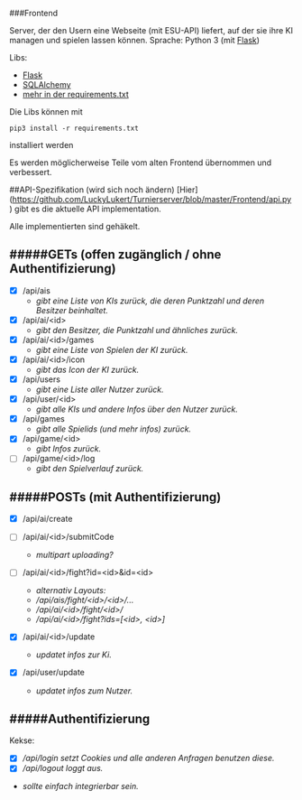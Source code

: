 ###Frontend

Server, der den Usern eine Webseite (mit ESU-API) liefert, auf der sie ihre KI managen und spielen lassen können.
Sprache: Python 3 (mit [Flask](http://flask.pocoo.org))

Libs:
- [Flask](http://flask.pocoo.org)
- [SQLAlchemy](http://www.sqlalchemy.org)
- [mehr in der requirements.txt](https://github.com/LuckyLukert/Turnierserver/blob/master/Frontend/requirements.txt)


Die Libs können mit

    pip3 install -r requirements.txt

installiert werden

Es werden möglicherweise Teile vom alten Frontend übernommen und verbessert.


##API-Spezifikation (wird sich noch ändern)
[Hier] (https://github.com/LuckyLukert/Turnierserver/blob/master/Frontend/api.py) gibt es die aktuelle API implementation.

Alle implementierten sind gehäkelt.

#####GETs (offen zugänglich / ohne Authentifizierung)
-------------
- [x] /api/ais
  * *gibt eine Liste von KIs zurück, die deren Punktzahl und deren Besitzer beinhaltet.*
- [x] /api/ai/\<id\>
  * *gibt den Besitzer, die Punktzahl und ähnliches zurück.*
- [x] /api/ai/\<id\>/games
  * *gibt eine Liste von Spielen der KI zurück.*
- [x] /api/ai/\<id\>/icon
  * *gibt das Icon der KI zurück.*
- [x] /api/users
  * *gibt eine Liste aller Nutzer zurück.*
- [x] /api/user/\<id\>
  * *gibt alle KIs und andere Infos über den Nutzer zurück.*
- [x] /api/games
  * *gibt alle Spielids (und mehr infos) zurück.*
- [x] /api/game/\<id\>
  * *gibt Infos zurück.*
- [ ] /api/game/\<id\>/log
  * *gibt den Spielverlauf zurück.*

#####POSTs (mit Authentifizierung)
--------------
- [x] /api/ai/create
- [ ] /api/ai/\<id\>/submitCode
  * *multipart uploading?*
- [ ] /api/ai/\<id\>/fight?id=\<id\>&id=\<id\>
  * *alternativ Layouts:*
  * */api/ais/fight/\<id\>/\<id\>/...*
  * */api/ai/\<id\>/fight/\<id\>/*
  * */api/ai/\<id\>/fight?ids=[\<id\>, \<id\>]*

- [x] /api/ai/\<id\>/update
  * *updatet infos zur Ki.*
- [x] /api/user/update
  * *updatet infos zum Nutzer.*


#####Authentifizierung
--------------
Kekse:
  * [x] */api/login setzt Cookies und alle anderen Anfragen benutzen diese.*
  * [x] */api/logout loggt aus.*
  * *sollte einfach integrierbar sein.*
